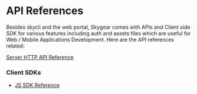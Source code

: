 # API References

Besides skycli and the web portal, Skygear comes with APIs and Client side SDK for various features including auth and assets files which are useful for Web / Mobile Applications Development. Here are the API references related:

[Server HTTP API Reference](https://generator.swagger.io/?url=https://skygeario.github.io/skygear-server/apis/auth/1ee2cce.yaml)

### Client SDKs

* [JS SDK Reference](https://skygeario.github.io/skygear-SDK-JS/docs/web.authcontainer)

